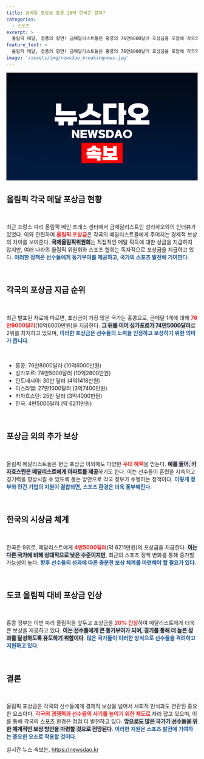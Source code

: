 ```yaml
---
title: 금메달 포상금 홍콩 10억 한국은 얼마?
categories:
  - 스포츠
excerpt: >
  올림픽 메달, 경품의 향연! 금메달리스트들은 홍콩의 76만8000달러 포상금을 포함해 각국의 풍성한 보상에 기뻐하고 있다. 한국은 9위로 4만5000달러를 지급받지만, 추가 혜택도 넘쳐난다! 클릭하여 각국의 황금 보너스를 확인해보세요!
feature_text: >
  올림픽 메달, 경품의 향연! 금메달리스트들은 홍콩의 76만8000달러 포상금을 포함해 각국의 풍성한 보상에 기뻐하고 있다. 한국은 9위로 4만5000달러를 지급받지만, 추가 혜택도 넘쳐난다! 클릭하여 각국의 황금 보너스를 확인해보세요!
image: '/assets/img/newsdao_breakingnews.jpg'
---
```


<p><img src="/assets/img/newsdao_breakingnews.jpg" alt="ontimetimes 속보" /></p>

<h2 data-ke-size="size26">올림픽 각국 메달 포상금 현황</h2>

<p data-ke-size="size16">&nbsp;</p> 

<p>최근 프랑스 파리 올림픽 메인 프레스 센터에서 금메달리스트인 성리하오와의 인터뷰가 있었다. 이와 관련하여 <b><span style="color: #ee2323;">올림픽 포상금</span></b>은 각국의 메달리스트들에게 주어지는 경제적 보상의 차이를 보여준다. <b><span style="background-color: #21538527;">국제올림픽위원회</span></b>는 직접적인 메달 획득에 대한 상금을 지급하지 않지만, 여러 나라의 올림픽 위원회와 스포츠 협회는 독자적으로 포상금을 지급하고 있다. <b><span style="color: #1a5490;">이러한 정책은 선수들에게 동기부여를 제공하고, 국가의 스포츠 발전에 기여한다</span></b>.</p>

<p data-ke-size="size16">&nbsp;</p> 

<h2 data-ke-size="size26">각국의 포상금 지급 순위</h2>

<p data-ke-size="size16">&nbsp;</p> 

<p>최근 발표된 자료에 따르면, 포상금이 가장 많은 국가는 홍콩으로, 금메달 1개에 대해 <b><span style="color: #ee2323;">76만8000달러</span></b>(10억6000만원)을 지급한다. <b><span style="background-color: #21538527;">그 뒤를 이어 싱가포르가 74만5000달러</span></b>로 2위를 차지하고 있으며, <b><span style="color: #1a5490;">이러한 포상금은 선수들의 노력을 인정하고 보상하기 위한 의미가 큽니다</span></b>.</p>

<p data-ke-size="size16">&nbsp;</p> 

<ul>
<li>홍콩: 76만8000달러 (10억6000만원)</li>
<li>싱가포르: 74만5000달러 (10억2800만원)</li>
<li>인도네시아: 30만 달러 (4억1418만원)</li>
<li>이스라엘: 27만1000달러 (3억7400만원)</li>
<li>카자흐스탄: 25만 달러 (3억4000만원)</li>
<li>한국: 4만5000달러 (약 6211만원)</li>
</ul>

<p data-ke-size="size16">&nbsp;</p> 

<h2 data-ke-size="size26">포상금 외의 추가 보상</h2>

<p data-ke-size="size16">&nbsp;</p> 

<p>올림픽 메달리스트들은 현금 포상금 이외에도 다양한 <b><span style="color: #ee2323;">우대 혜택</span></b>을 받는다. <b><span style="background-color: #21538527;">예를 들어, 카자흐스탄은 메달리스트에게 아파트를 제공</span></b>하기도 한다. 이는 선수들이 훈련을 지속하고 경기력을 향상시킬 수 있도록 돕는 방안으로 각국 정부가 수행하는 정책이다. <b><span style="color: #1a5490;">이렇게 정부와 민간 기업의 지원이 결합되면, 스포츠 환경은 더욱 풍부해진다</span></b>.</p>

<p data-ke-size="size16">&nbsp;</p> 

<h2 data-ke-size="size26">한국의 시상금 체계</h2>

<p data-ke-size="size16">&nbsp;</p> 

<p>한국은 9위로, 메달리스트에게 <b><span style="color: #ee2323;">4만5000달러</span></b>(약 6211만원)의 포상금을 지급한다. <b><span style="background-color: #21538527;">이는 다른 국가에 비해 상대적으로 낮은 수준이지만</span></b>, 최근의 스포츠 정책 변화를 통해 증가할 가능성이 높다. <b><span style="color: #1a5490;">향후 선수들의 성과에 따른 충분한 보상 체계를 마련해야 할 필요가 있다</span></b>.</p>

<p data-ke-size="size16">&nbsp;</p> 

<h2 data-ke-size="size26">도쿄 올림픽 대비 포상금 인상</h2>

<p data-ke-size="size16">&nbsp;</p> 

<p>홍콩 정부는 이번 파리 올림픽을 앞두고 포상금을 <b><span style="color: #ee2323;">20%</274> 인상</span></b>하여 메달리스트에게 더욱 큰 보상을 제공하고 있다. <b><span style="background-color: #21538527;">이는 선수들에게 큰 동기부여가 되며, 경기를 통해 더 높은 성과를 달성하도록 유도하기 위함이다</span></b>. <b><span style="color: #1a5490;">많은 국가들이 이러한 방식으로 선수들을 격려하고 지원하고 있다</span></b>.</p>

<p data-ke-size="size16">&nbsp;</p> 

<h2 data-ke-size="size26">결론</h2>

<p data-ke-size="size16">&nbsp;</p> 

<p>올림픽 포상금은 각국의 선수들에게 경제적 보상을 넘어서 사회적 인식과도 연관된 중요한 요소이다. <b><span style="color: #ee2323;">각국의 경쟁력과 선수들의 사기를 높이기 위한 제도로</span></b> 자리 잡고 있으며, 이를 통해 각국의 스포츠 환경은 점점 더 발전하고 있다. <b><span style="background-color: #21538527;">앞으로도 많은 국가가 선수들을 위한 체계적인 보상 방안을 마련할 것으로 전망된다</span></b>. <b><span style="color: #1a5490;">이러한 지원은 스포츠 발전에 기여하는 중요한 요소로 작용할 것이다</span></b>.</p>
실시간 뉴스 속보는, <a href="https://newsdao.kr" rel="dofollow">https://newsdao.kr</a>



